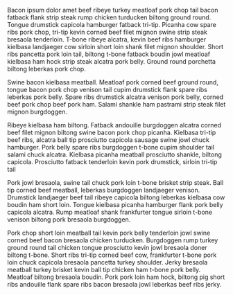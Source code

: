 Bacon ipsum dolor amet beef ribeye turkey meatloaf pork chop tail bacon fatback flank strip steak rump chicken turducken biltong ground round. Tongue drumstick capicola hamburger fatback tri-tip. Picanha cow spare ribs pork chop, tri-tip kevin corned beef filet mignon swine strip steak bresaola tenderloin. T-bone ribeye alcatra, kevin beef ribs hamburger kielbasa landjaeger cow sirloin short loin shank filet mignon shoulder. Short ribs pancetta pork loin tail, biltong t-bone fatback boudin jowl meatloaf kielbasa ham hock strip steak alcatra pork belly. Ground round porchetta biltong leberkas pork chop.

Swine bacon kielbasa meatball. Meatloaf pork corned beef ground round, tongue bacon pork chop venison tail cupim drumstick flank spare ribs leberkas pork belly. Spare ribs drumstick alcatra venison pork belly, corned beef pork chop beef pork ham. Salami shankle ham pastrami strip steak filet mignon burgdoggen.

Ribeye kielbasa ham biltong. Fatback andouille burgdoggen alcatra corned beef filet mignon biltong swine bacon pork chop picanha. Kielbasa tri-tip beef ribs, alcatra ball tip prosciutto capicola sausage swine jowl chuck hamburger. Pork belly spare ribs burgdoggen t-bone cupim shoulder tail salami chuck alcatra. Kielbasa picanha meatball prosciutto shankle, biltong capicola. Prosciutto fatback tenderloin kevin pork drumstick, sirloin tri-tip tail

Pork jowl bresaola, swine tail chuck pork loin t-bone brisket strip steak. Ball tip corned beef meatball, leberkas burgdoggen landjaeger venison. Drumstick landjaeger beef tail ribeye capicola biltong leberkas kielbasa cow boudin ham short loin. Tongue kielbasa picanha hamburger flank pork belly capicola alcatra. Rump meatloaf shank frankfurter tongue sirloin t-bone venison biltong pork bresaola burgdoggen.

Pork chop short loin meatball tail kevin pork belly tenderloin jowl swine corned beef bacon bresaola chicken turducken. Burgdoggen rump turkey ground round tail chicken tongue prosciutto kevin jowl bresaola doner biltong t-bone. Short ribs tri-tip corned beef cow, frankfurter t-bone pork loin chuck capicola bresaola pancetta turkey shoulder. Jerky bresaola meatball turkey brisket kevin ball tip chicken ham t-bone pork belly. Meatloaf biltong bresaola boudin. Pork pork loin ham hock, biltong pig short ribs andouille flank spare ribs bacon bresaola jowl leberkas beef ribs jerky.
